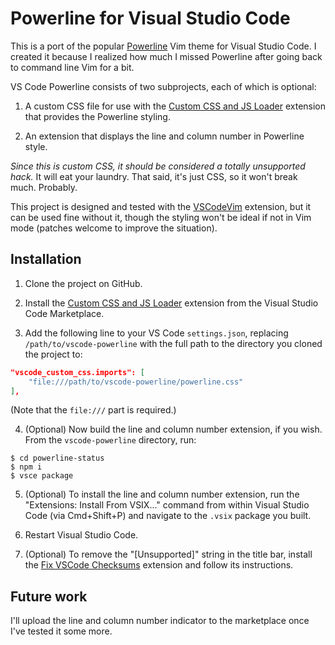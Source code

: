 # Powerline for Visual Studio Code

This is a port of the popular [Powerline] Vim theme for Visual Studio Code. I created it because I realized how much I missed Powerline after going back to command line Vim for a bit.

VS Code Powerline consists of two subprojects, each of which is optional:

1. A custom CSS file for use with the [Custom CSS and JS Loader] extension that provides the Powerline styling.

2. An extension that displays the line and column number in Powerline style.

*Since this is custom CSS, it should be considered a totally unsupported hack.* It will eat your laundry. That said, it's just CSS, so it won't break much. Probably.

This project is designed and tested with the [VSCodeVim] extension, but it can be used fine without it, though the styling won't be ideal if not in Vim mode (patches welcome to improve the situation).

## Installation

1. Clone the project on GitHub.

2. Install the [Custom CSS and JS Loader] extension from the Visual Studio Code Marketplace.

3. Add the following line to your VS Code `settings.json`, replacing `/path/to/vscode-powerline` with the full path to the directory you cloned the project to:

```json
"vscode_custom_css.imports": [
    "file:///path/to/vscode-powerline/powerline.css"
],
```

(Note that the `file:///` part is required.)

4. (Optional) Now build the line and column number extension, if you wish. From the `vscode-powerline` directory, run:

```shell
$ cd powerline-status
$ npm i
$ vsce package
```

5. (Optional) To install the line and column number extension, run the "Extensions: Install From VSIX…" command from within Visual Studio Code (via Cmd+Shift+P) and navigate to the `.vsix` package you built.

6. Restart Visual Studio Code.

7. (Optional) To remove the "[Unsupported]" string in the title bar, install the [Fix VSCode Checksums] extension and follow its instructions.

## Future work

I'll upload the line and column number indicator to the marketplace once I've tested it some more.

[Powerline]: https://github.com/powerline/powerline

[Custom CSS and JS Loader]: https://marketplace.visualstudio.com/items?itemName=be5invis.vscode-custom-css

[VSCodeVim]: https://marketplace.visualstudio.com/items?itemName=vscodevim.vim

[Fix VSCode Checksums]: https://marketplace.visualstudio.com/items?itemName=lehni.vscode-fix-checksums
